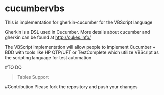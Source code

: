 # cucumbervbs
This is implementation for gherkin-cucumber for the VBScript language

Gherkin is a DSL used in Cucumber. More details about cucumber and gherkin can be found at http://cukes.info/

The VBScript implementation will allow people to implement Cucumber + BDD with tools like HP QTP/UFT or TestComplete which utilize VBScript as the scripting language for test automation

#TO DO
> Tables Support

#Contribution
Please fork the repository and push your changes
